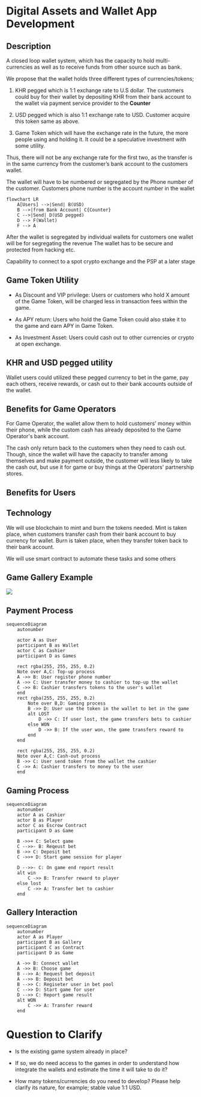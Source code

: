 # Digital Assets and Wallet App Development

## Description

A closed loop wallet system, which has the capacity to hold multi-currencies  as well as to receive funds from other source such as bank. 

We propose that the wallet holds three different types of currencies/tokens; 

1. KHR pegged which is 1:1 exchange rate to U.S dollar. The customers could buy for their wallet by depositing KHR from their bank account to the wallet via payment service provider to the **Counter** 

2. USD pegged which is also 1:1 exchange rate to USD. Customer acquire this token same as above.

3. Game Token which will have the exchange rate in the future, the more people using and holding it. It could be a speculative investment with some utility. 

Thus, there will not be any exchange rate for the first two, as the transfer is in the same currency from the customer’s bank account to the customers wallet. 

The wallet will have to be numbered or segregated by the Phone number of the customer. Customers phone number is the account number in the wallet

```mermaid
flowchart LR
    A[Users] -->|Send| B(USD)
    B -->|from Bank Account| C{Counter}
    C -->|Send| D(USD pegged)
    D --> F(Wallet)
    F --> A

```

After the wallet is segregated by individual wallets for 
customers one wallet will be for segregating the revenue
The wallet has to be secure and protected from hacking etc.

Capability to connect to a spot crypto exchange and the PSP at a later stage


## Game Token Utility

- As Discount and VIP privilege: Users or customers who hold X amount of the Game Token, will be charged less in transaction fees within the game. 

- As APY return: Users who hold the Game Token could also stake it to the game and earn APY in Game Token. 

- As Investment Asset: Users could cash out to other currencies or crypto at open exchange. 

## KHR and USD pegged utility

Wallet users could utilized these pegged currency to bet in the game, pay each others, receive rewards, or cash out to their bank accounts outside of the wallet.  

## Benefits for Game Operators

For Game Operator, the wallet allow them to hold customers' money within their phone, while the custom cash has already deposited to the Game Operator's bank account.

The cash only return back to the customers when they need to cash out. Though, since the wallet will have the capacity to transfer among themselves and make payment outside, the customer will less likely to take the cash out, but use it for game or buy things at the Operators' partnership stores. 

## Benefits for Users


## Technology

We will use blockchain to mint and burn the tokens needed. Mint is taken place, when customers transfer cash from their bank account to buy currency for wallet. Burn is taken place, when they transfer token back to their bank account.

We will use smart contract to automate these tasks and some others 


## Game Gallery Example

![](https://www.pokcas.com/wp-content/uploads/2021/04/Casiplay-Casino-New-Games-1280x720-1-1024x576.jpg)

## Payment Process

```mermaid
sequenceDiagram
    autonumber

    actor A as User
    participant B as Wallet
    actor C as Cashier
    participant D as Games

    rect rgba(255, 255, 255, 0.2)
    Note over A,C: Top-up process
    A ->> B: User register phone number
    A ->> C: User transfer money to cashier to top-up the wallet
    C ->> B: Cashier transfers tokens to the user's wallet
    end
    rect rgba(255, 255, 255, 0.2)
        Note over B,D: Gaming process
        B ->> D: User use the token in the wallet to bet in the game
        alt LOST
            D ->> C: If user lost, the game transfers bets to cashier
        else WON
            D ->> B: If the user won, the game transfers reward to
        end
    end

    rect rgba(255, 255, 255, 0.2)
    Note over A,C: Cash-out process
    B ->> C: User send token from the wallet the cashier
    C ->> A: Cashier transfers to money to the user
    end

```

## Gaming Process

```mermaid
sequenceDiagram
    autonumber
    actor A as Cashier
    actor B as Player
    actor C as Escrow Contract
    participant D as Game

    B ->>+ C: Select game
    C -->>- B: Reqeust bet
    B ->> C: Deposit bet
    C ->>+ D: Start game session for player

    D -->>- C: On game end report result
    alt win
        C ->> B: Transfer reward to player
    else lost
        C ->> A: Transfer bet to cashier
    end
```

## Gallery Interaction

```mermaid
sequenceDiagram
    autonumber
    actor A as Player
    participant B as Gallery
    participant C as Contract
    participant D as Game

    A ->> B: Connect wallet
    A ->> B: Choose game
    B -->> A: Request bet deposit
    A -->> B: Deposit bet
    B -->> C: Regiseter user in bet pool
    C -->> D: Start game for user
    D -->> C: Report game result
    alt WON
        C ->> A: Transfer reward
    end
```

# Question to Clarify

- Is the existing game system already in place? 

- If so, we do need access to the games in order to understand how integrate the wallets and estimate the time it will take to do it?

- How many tokens/currencies do you need to develop? Please help clarify its nature, for example; stable value 1:1 USD. 


